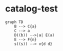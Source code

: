 # catalog-test


```mermaid
graph TD
    B --> C{a}
    C --> a
    D((b)) -->|a| E(a)
    E --> F{n}
    s((s)) --> v{d d}
```
